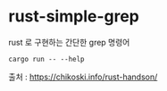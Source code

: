 # rust-simple-grep

rust 로 구현하는 간단한 grep 명령어

```
cargo run -- --help
```

출처 : https://chikoski.info/rust-handson/
